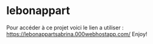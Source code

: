 # lebonappart
Pour accéder à ce projet voici le lien a utiliser : https://lebonappartsabrina.000webhostapp.com/
Enjoy!